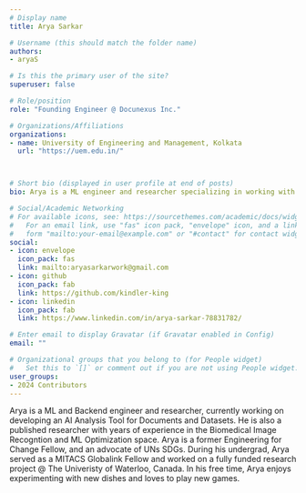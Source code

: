 ```yaml
---
# Display name
title: Arya Sarkar

# Username (this should match the folder name)
authors:
- aryaS

# Is this the primary user of the site?
superuser: false

# Role/position
role: "Founding Engineer @ Docunexus Inc."

# Organizations/Affiliations
organizations:
- name: University of Engineering and Management, Kolkata
  url: "https://uem.edu.in/"



# Short bio (displayed in user profile at end of posts)
bio: Arya is a ML engineer and researcher specializing in working with text data and LLMs. He has also published his work in multiple journals and is an advocate for Engineering for Sustainable Development.

# Social/Academic Networking
# For available icons, see: https://sourcethemes.com/academic/docs/widgets/#icons
#   For an email link, use "fas" icon pack, "envelope" icon, and a link in the
#   form "mailto:your-email@example.com" or "#contact" for contact widget.
social:
- icon: envelope
  icon_pack: fas
  link: mailto:aryasarkarwork@gmail.com
- icon: github
  icon_pack: fab
  link: https://github.com/kindler-king
- icon: linkedin
  icon_pack: fab
  link: https://www.linkedin.com/in/arya-sarkar-78831782/

# Enter email to display Gravatar (if Gravatar enabled in Config)
email: ""

# Organizational groups that you belong to (for People widget)
#   Set this to `[]` or comment out if you are not using People widget.  
user_groups:
- 2024 Contributors
---
```

Arya is a ML and Backend engineer and researcher, currently working on developing an AI Analysis Tool for Documents and Datasets. He is also a published researcher with years of experience in the Biomedical Image Recogntion and ML Optimization space. Arya is a former Engineering for Change Fellow, and an advocate of UNs SDGs. During his undergrad, Arya served as a MITACS Globalink Fellow and worked on a fully funded research project @ The Univeristy of Waterloo, Canada. In his free time, Arya enjoys experimenting with new dishes and loves to play new games.
